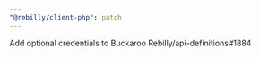 ```yaml
---
"@rebilly/client-php": patch
---
```


Add optional credentials to Buckaroo Rebilly/api-definitions#1884
